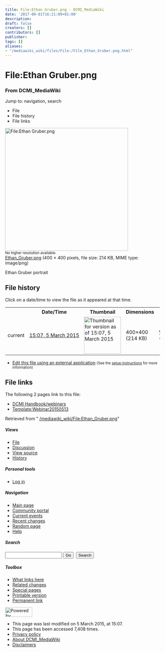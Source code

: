 ```yaml
---
title: File:Ethan Gruber.png - DCMI_MediaWiki
date: '2017-09-01T16:21:09+01:00'
description: 
draft: false
creators: []
contributors: []
publisher: 
tags: []
aliases:
- "/mediawiki_wiki/files/File:/File_Ethan_Gruber.png.html"
---
```


<a id="top"></a>
# File:Ethan Gruber.png

### From DCMI\_MediaWiki

Jump to: navigation, search
<!-- start content -->
- File
- File history
- File links

 [<img alt="File:Ethan Gruber.png" src="/images/3/31/Ethan_Gruber.png" width="400" height="400">](/mediawiki_wiki/files/Ethan_Gruber.png)  
<small>No higher resolution available.</small>  
 [Ethan\_Gruber.png](/images/3/31/Ethan_Gruber.png)‎ (400 × 400 pixels, file size: 214 KB, MIME type: image/png)

Ethan Gruber portrait

<!-- 
NewPP limit report
Preprocessor node count: 1/1000000
Post-expand include size: 0/2097152 bytes
Template argument size: 0/2097152 bytes
Expensive parser function count: 0/100
-->
## File history

Click on a date/time to view the file as it appeared at that time.

<table class="wikitable filehistory">
  <tr>
    <td></td>
    <th>Date/Time</th>
    <th>Thumbnail</th>
    <th>Dimensions</th>
    <th>User</th>
    <th>Comment</th>
  </tr>
  <tr>
    <td>current</td>
    <td class="filehistory-selected" style="white-space: nowrap;"><a href="/mediawiki_wiki/files/Ethan_Gruber.png">15:07, 5 March 2015</a></td>
    <td><a href="/images/3/31/Ethan_Gruber.png"><img alt="Thumbnail for version as of 15:07, 5 March 2015" src="/images/3/31/Ethan_Gruber.png" width="120" height="120"></a></td>
    <td>400×400 <span style="white-space: nowrap;">(214 KB)</span>
    </td>
    <td>
      <a href="/index.php/User:WikiSysop" title="User:WikiSysop" class="mw-userlink">WikiSysop</a> <span style="white-space: nowrap;"> <span class="mw-usertoollinks">(<a href="/index.php?title=User_talk:WikiSysop&amp;action=edit&amp;redlink=1" class="new" title="User talk:WikiSysop (page does not exist)">Talk</a> | <a href="/index.php/Special:Contributions/WikiSysop" title="Special:Contributions/WikiSysop">contribs</a>)</span></span>
    </td>
    <td> <span class="comment">(Ethan Gruber portrait)</span>
    </td>
  </tr>
</table>

  

- [Edit this file using an external application](/index.php?title=File:Ethan_Gruber.png&action=edit&externaledit=true&mode=file "File:Ethan Gruber.png") <small>(See the <a href="http://www.mediawiki.org/wiki/Manual:External_editors" class="external text" rel="nofollow">setup instructions</a> for more information)</small>

## File links

The following 2 pages link to this file:

- [DCMI Handbook/webinars](/index.php/DCMI_Handbook/webinars "DCMI Handbook/webinars")
- [Template:Webinar20150513](/index.php/Template:Webinar20150513 "Template:Webinar20150513")

Retrieved from " [/mediawiki_wiki/File:Ethan\_Gruber.png](/mediawiki_wiki/files/File:/File:Ethan_Gruber.png.html)"

<!-- end content -->

##### Views

- [File](/mediawiki_wiki/files/File:/File:Ethan_Gruber.png.html "View the file page [c]")
- [Discussion](/index.php?title=File_talk:Ethan_Gruber.png&action=edit&redlink=1 "Discussion about the content page [t]")
- [View source](/index.php?title=File:Ethan_Gruber.png&action=edit "This page is protected.
You can view its source [e]")
- [History](/index.php?title=File:Ethan_Gruber.png&action=history "Past revisions of this page [h]")

##### Personal tools

- [Log in](/index.php?title=Special:UserLogin&returnto=File:Ethan_Gruber.png "You are encouraged to log in; however, it is not mandatory [o]")

<script type="text/javascript"> if (window.isMSIE55) fixalpha(); </script>

##### Navigation

- [Main page](/index.php/Main_Page "Visit the main page [z]")
- [Community portal](/index.php/DCMI_MediaWiki:Community_portal "About the project, what you can do, where to find things")
- [Current events](/index.php/DCMI_MediaWiki:Current_events "Find background information on current events")
- [Recent changes](/index.php/Special:RecentChanges "The list of recent changes in the wiki [r]")
- [Random page](/index.php/Special:Random "Load a random page [x]")
- [Help](/index.php/Help:Contents "The place to find out")

##### <label for="searchInput">Search</label>

<form action="/index.php" id="searchform">
				<input type="hidden" name="title" value="Special:Search">
				<input id="searchInput" title="Search DCMI_MediaWiki" accesskey="f" type="search" name="search">
				<input type="submit" name="go" class="searchButton" id="searchGoButton" value="Go" title="Go to a page with this exact name if exists"> 
				<input type="submit" name="fulltext" class="searchButton" id="mw-searchButton" value="Search" title="Search the pages for this text">
			</form>

##### Toolbox

- [What links here](/index.php/Special:WhatLinksHere/File:Ethan_Gruber.png "List of all wiki pages that link here [j]")
- [Related changes](/index.php/Special:RecentChangesLinked/File:Ethan_Gruber.png "Recent changes in pages linked from this page [k]")
- [Special pages](/index.php/Special:SpecialPages "List of all special pages [q]")
- [Printable version](/index.php?title=File:Ethan_Gruber.png&printable=yes "Printable version of this page [p]")
- [Permanent link](/index.php?title=File:Ethan_Gruber.png&oldid=9330 "Permanent link to this revision of the page")

<!-- end of the left (by default at least) column -->

 [<img src="/skins/common/images/poweredby_mediawiki_88x31.png" height="31" width="88" alt="Powered by MediaWiki">](http://www.mediawiki.org/)

- This page was last modified on 5 March 2015, at 15:07.
- This page has been accessed 7,408 times.
- [Privacy policy](/index.php/DCMI_MediaWiki:Privacy_policy "DCMI MediaWiki:Privacy policy")
- [About DCMI\_MediaWiki](/index.php/DCMI_MediaWiki:About "DCMI MediaWiki:About")
- [Disclaimers](/index.php/DCMI_MediaWiki:General_disclaimer "DCMI MediaWiki:General disclaimer")

<script>if (window.runOnloadHook) runOnloadHook();</script><!-- Served in 0.463 secs. -->
